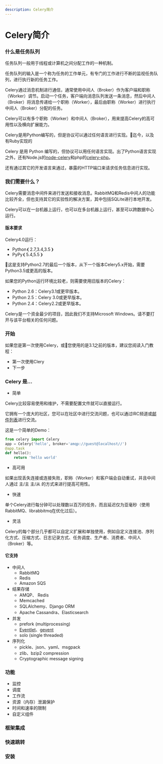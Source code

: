 ```yaml
---
description: Celery简介
---
```


# Celery简介

### 什么是任务队列

任务队列一般用于线程或计算机之间分配工作的一种机制。

任务队列的输入是一个称为任务的工作单元，有专门的工作进行不断的监视任务队列，进行执行新的任务工作。

Celery通过消息机制进行通信，通常使用中间人（Broker）作为客户端和职称（Worker）调节。启动一个任务，客户端向消息队列发送一条消息，然后中间人（Broker）将消息传递给一个职称（Worker），最后由职称（Worker）进行执行中间人（Broker）分配的任务。

Celery可以有多个职称（Worker）和中间人（Broker），用来提高Celery的高可用性以及横向扩展能力。

Celery是用Python编写的，但是协议可以通过任何语言进行实现。迄今，以及有Ruby实现的

Celery 是用 Python 编写的，但协议可以用任何语言实现。出了Python语言实现之外，还有Node.js的[node-celery](https://github.com/mher/node-celery)和php的[celery-php](https://github.com/gjedeer/celery-php)。

 还有通过其它的开发语言来通过，暴露的HTTP端口来请求任务信息进行实现。

### 我们需要什么？

Celery需要消息中间件来进行发送和接收消息。RabbitMQ和Redis中间人的功能比较齐全，但也支持其它的实验性的解决方案，其中包括SQLite进行本地开发。

Celery可以在一台机器上运行，也可以在多台机器上运行，甚至可以跨数据中心运行。

#### 版本要求

Celery4.0运行：

* Python❨2.7,3.4,3.5❩
* PyPy❨5.4,5.5❩

这是支持Python2.7的最后一个版本，从下一个版本Celery5.x开始，需要Python3.5或更高的版本。

如果您的Python运行环境比较老，则需要使用旧版本的Celery：

* Python 2.6：Celery3.1或更早版本。
* Python 2.5：Celery 3.0或更早版本。
* Python 2.4：Celery2.2或更早版本。

Celery是一个资金最少的项目，因此我们不支持Microsoft Windows。请不要打开与该平台相关的任何问题。

### 开始

如果您是第一次使用Celery，或您使用的是3.1之前的版本，建议您阅读入门教程：

* 第一次使用Clery
* 下一步

### Celery 是...

* 简单

Celery比较容易使用和维护，不需要配置文件就可以直接运行。

它拥有一个庞大的社区，您可以在社区中进行交流问题，也可以通过IRC频道或[邮件列表](https://groups.google.com/group/celery-users)进行交流。

这是一个简单的Demo：

```python
from celery import Celery
app = Celery('hello', broker='amqp://guest@localhost//')
@app.task
def hello():
    return 'hello world'
```

* 高可用

如果出现丢失连接或连接失败，职称（Worker）和客户端会自动重试，并且中间人通过 主/主 主/从 的方式来进行提高可用性。

* 快速

单个Celery进行每分钟可以处理数以百万的任务，而且延迟仅为亚毫秒（使用RabbitMQ、librabbitmq在优化过后）。

* 灵活

Celery的每个部分几乎都可以自定义扩展和单独使用，例如自定义连接池、序列化方式、压缩方式、日志记录方式、任务调度、生产者、消费者、中间人（Broker）等。

#### 它支持

* 中间人
  * RabbitMQ
  * Redis
  * Amazon SQS
* 结果存储
  * AMQP、 Redis
  * Memcached
  * SQLAlchemy、Django ORM
  * Apache Cassandra、Elasticsearch
* 并发
  * prefork \(multiprocessing\)
  * [Eventlet](http://eventlet.net/)、[gevent](http://www.gevent.org/)
  * solo \(single threaded\)
* 序列化
  * pickle、json、yaml、msgpack
  * zlib、bzip2 compression
  * Cryptographic message signing

### 功能

* 监控
* 调度
* 工作流
* 资源（内存）泄漏保护
* 时间和速率的限制
* 自定义组件

### 框架集成

### 快速跳转

### 安装

